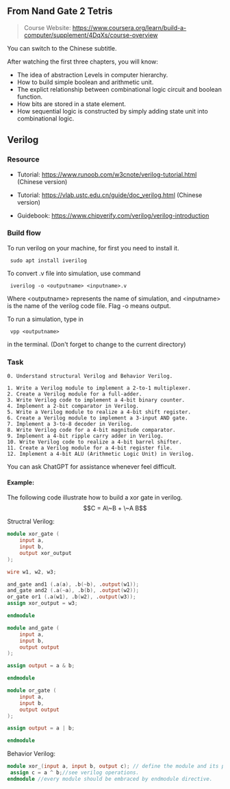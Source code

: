 ## From Nand Gate 2 Tetris
> Course Website: https://www.coursera.org/learn/build-a-computer/supplement/4DqXs/course-overview

You can switch to the Chinese subtitle.

After watching the first three chapters, you will know:
- The idea of abstraction Levels in computer hierarchy.
- How to build simple boolean and arithmetic unit.
- The explict relationship between combinational logic circuit and boolean function.
- How bits are stored in a state element.
- How sequential logic is constructed by simply adding state unit into combinational logic. 

## Verilog
### Resource
- Tutorial: https://www.runoob.com/w3cnote/verilog-tutorial.html (Chinese version)

- Tutorial: https://vlab.ustc.edu.cn/guide/doc_verilog.html (Chinese version)

- Guidebook: https://www.chipverify.com/verilog/verilog-introduction

### Build flow
To run verilog on your machine, for first you need to install it.
```
 sudo apt install iverilog
```
To convert .v file into simulation, use command
```
 iverilog -o <outputname> <inputname>.v
```
Where \<outputname> represents the name of simulation, and \<inputname> is the name of the  verilog code file. Flag -o means output.

To run a simulation, type in
```
 vpp <outputname>
```
in the terminal. (Don't forget to change to the current directory)

### Task
```
0. Understand structural Verilog and Behavior Verilog.

1. Write a Verilog module to implement a 2-to-1 multiplexer.
2. Create a Verilog module for a full-adder.
3. Write Verilog code to implement a 4-bit binary counter.
4. Implement a 2-bit comparator in Verilog.
5. Write a Verilog module to realize a 4-bit shift register.
6. Create a Verilog module to implement a 3-input AND gate.
7. Implement a 3-to-8 decoder in Verilog.
8. Write Verilog code for a 4-bit magnitude comparator.
9. Implement a 4-bit ripple carry adder in Verilog.
10. Write Verilog code to realize a 4-bit barrel shifter.
11. Create a Verilog module for a 4-bit register file.
12. Implement a 4-bit ALU (Arithmetic Logic Unit) in Verilog.
```
You can ask ChatGPT for assistance whenever feel difficult.

#### Example:
The following code illustrate how to build a xor gate in verilog.
$$C = A\~B + \~A B$$

Structral Verilog:
```verilog 
module xor_gate (
    input a,
    input b,
    output xor_output
);

wire w1, w2, w3;

and_gate and1 (.a(a), .b(~b), .output(w1));
and_gate and2 (.a(~a), .b(b), .output(w2));
or_gate or1 (.a(w1), .b(w2), .output(w3));
assign xor_output = w3;

endmodule

module and_gate (
    input a,
    input b,
    output output
);

assign output = a & b;

endmodule

module or_gate (
    input a,
    input b,
    output output
);

assign output = a | b;

endmodule
```

Behavior Verilog:
```verilog
module xor_(input a, input b, output c); // define the module and its ports.
 assign c = a ^ b;//see verilog operations.
endmodule //every module should be embraced by endmodule directive.
```
